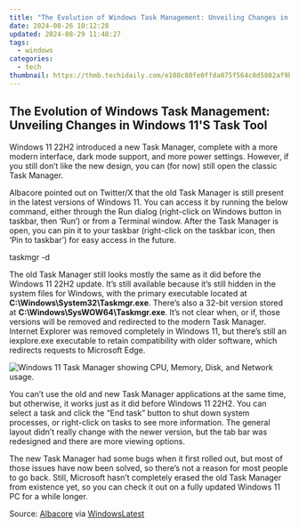 ```yaml
---
title: "The Evolution of Windows Task Management: Unveiling Changes in Windows 11'S Task Tool"
date: 2024-08-26 10:12:28
updated: 2024-08-29 11:48:27
tags:
  - windows
categories:
  - tech
thumbnail: https://thmb.techidaily.com/e108c80fe0ffda075f564c0d5802af9b2462fc3f4f8d59d2b3eaca6f2a980fa0.jpg
---
```


## The Evolution of Windows Task Management: Unveiling Changes in Windows 11'S Task Tool

Windows 11 22H2 introduced a new Task Manager, complete with a more modern interface, dark mode support, and more power settings. However, if you still don’t like the new design, you can (for now) still open the classic Task Manager.

 Albacore pointed out on Twitter/X that the old Task Manager is still present in the latest versions of Windows 11\. You can access it by running the below command, either through the Run dialog (right-click on Windows button in taskbar, then ‘Run’) or from a Terminal window. After the Task Manager is open, you can pin it to your taskbar (right-click on the taskbar icon, then ‘Pin to taskbar’) for easy access in the future.

taskmgr -d

 The old Task Manager still looks mostly the same as it did before the Windows 11 22H2 update. It’s still available because it’s still hidden in the system files for Windows, with the primary executable located at **C:\\Windows\\System32\\Taskmgr.exe**. There’s also a 32-bit version stored at **C:\\Windows\\SysWOW64\\Taskmgr.exe**. It’s not clear when, or if, those versions will be removed and redirected to the modern Task Manager. Internet Explorer was removed completely in Windows 11, but there’s still an iexplore.exe executable to retain compatibility with older software, which redirects requests to Microsoft Edge.

![Windows 11 Task Manager showing CPU, Memory, Disk, and Network usage.](https://static1.howtogeekimages.com/wordpress/wp-content/uploads/2024/03/clipboard-mar-26-2024-at-5-18-pm.png) 

 You can’t use the old and new Task Manager applications at the same time, but otherwise, it works just as it did before Windows 11 22H2\. You can select a task and click the “End task” button to shut down system processes, or right-click on tasks to see more information. The general layout didn’t really change with the newer version, but the tab bar was redesigned and there are more viewing options.

 The new Task Manager had some bugs when it first rolled out, but most of those issues have now been solved, so there’s not a reason for most people to go back. Still, Microsoft hasn’t completely erased the old Task Manager from existence yet, so you can check it out on a fully updated Windows 11 PC for a while longer.

 Source: [Albacore](https://twitter.com/thebookisclosed/status/1772302275731435710) via [WindowsLatest](https://www.windowslatest.com/2024/03/26/windows-11-still-comes-with-the-old-task-manager-but-its-hidden/)

<ins class="adsbygoogle"
     style="display:block"
     data-ad-format="autorelaxed"
     data-ad-client="ca-pub-7571918770474297"
     data-ad-slot="1223367746"></ins>



<ins class="adsbygoogle"
     style="display:block"
     data-ad-client="ca-pub-7571918770474297"
     data-ad-slot="8358498916"
     data-ad-format="auto"
     data-full-width-responsive="true"></ins>
